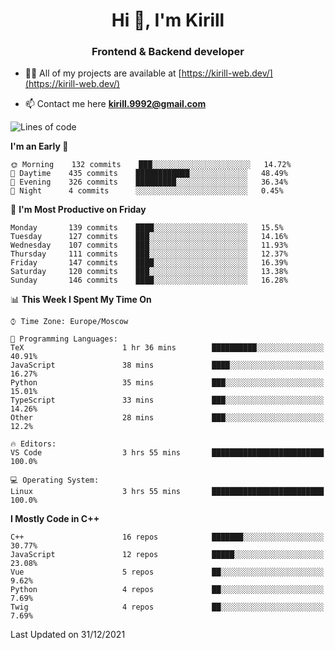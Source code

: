 <h1 align="center">Hi 👋, I'm Kirill</h1>
<h3 align="center">Frontend & Backend developer</h3>

- 👨‍💻 All of my projects are available at [https://kirill-web.dev/](https://kirill-web.dev/)

- 📫 Contact me here **kirill.9992@gmail.com**











<!--START_SECTION:waka-->
![Lines of code](https://img.shields.io/badge/From%20Hello%20World%20I%27ve%20Written-520%20Thousand%20lines%20of%20code-blue)

**I'm an Early 🐤** 

```text
🌞 Morning    132 commits    ███░░░░░░░░░░░░░░░░░░░░░░   14.72% 
🌆 Daytime    435 commits    ████████████░░░░░░░░░░░░░   48.49% 
🌃 Evening    326 commits    █████████░░░░░░░░░░░░░░░░   36.34% 
🌙 Night      4 commits      ░░░░░░░░░░░░░░░░░░░░░░░░░   0.45%

```
📅 **I'm Most Productive on Friday** 

```text
Monday       139 commits    ████░░░░░░░░░░░░░░░░░░░░░   15.5% 
Tuesday      127 commits    ███░░░░░░░░░░░░░░░░░░░░░░   14.16% 
Wednesday    107 commits    ███░░░░░░░░░░░░░░░░░░░░░░   11.93% 
Thursday     111 commits    ███░░░░░░░░░░░░░░░░░░░░░░   12.37% 
Friday       147 commits    ████░░░░░░░░░░░░░░░░░░░░░   16.39% 
Saturday     120 commits    ███░░░░░░░░░░░░░░░░░░░░░░   13.38% 
Sunday       146 commits    ████░░░░░░░░░░░░░░░░░░░░░   16.28%

```


📊 **This Week I Spent My Time On** 

```text
⌚︎ Time Zone: Europe/Moscow

💬 Programming Languages: 
TeX                      1 hr 36 mins        ██████████░░░░░░░░░░░░░░░   40.91% 
JavaScript               38 mins             ████░░░░░░░░░░░░░░░░░░░░░   16.27% 
Python                   35 mins             ███░░░░░░░░░░░░░░░░░░░░░░   15.01% 
TypeScript               33 mins             ███░░░░░░░░░░░░░░░░░░░░░░   14.26% 
Other                    28 mins             ███░░░░░░░░░░░░░░░░░░░░░░   12.2%

🔥 Editors: 
VS Code                  3 hrs 55 mins       █████████████████████████   100.0%

💻 Operating System: 
Linux                    3 hrs 55 mins       █████████████████████████   100.0%

```

**I Mostly Code in C++** 

```text
C++                      16 repos            ███████░░░░░░░░░░░░░░░░░░   30.77% 
JavaScript               12 repos            █████░░░░░░░░░░░░░░░░░░░░   23.08% 
Vue                      5 repos             ██░░░░░░░░░░░░░░░░░░░░░░░   9.62% 
Python                   4 repos             ██░░░░░░░░░░░░░░░░░░░░░░░   7.69% 
Twig                     4 repos             ██░░░░░░░░░░░░░░░░░░░░░░░   7.69%

```



 Last Updated on 31/12/2021
<!--END_SECTION:waka-->

